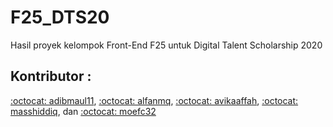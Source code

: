 # F25_DTS20
Hasil proyek kelompok Front-End F25 untuk Digital Talent Scholarship 2020

## Kontributor :
[:octocat: adibmaul11](https://github.com/adibmaul11), [:octocat: alfanmq](https://github.com/alfanmq), [:octocat: avikaaffah](https://github.com/avikaaffah), [:octocat: masshiddiq](https://github.com/masshiddiq), dan [:octocat: moefc32](https://github.com/moefc32)
